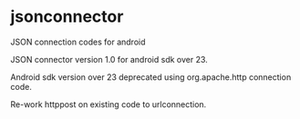 # jsonconnector
JSON connection codes for android

JSON connector version 1.0 for android sdk over 23.

Android sdk version over 23 deprecated using org.apache.http connection code.

Re-work httppost on existing code to urlconnection.

